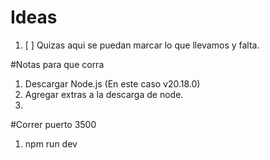 # Ideas
1. [ ] Quizas aqui se puedan marcar lo que llevamos y falta.

#Notas para que corra
1. Descargar Node.js (En este caso v20.18.0)
2. Agregar extras a la descarga de node.
3. 

#Correr puerto 3500
1. npm run dev